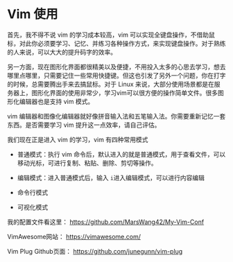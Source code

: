 # Vim 使用

首先，我不得不说 vim 的学习成本较高，vim 可以实现全键盘操作，不借助鼠标，对此你必须要学习、记忆、并练习各种操作方式，来实现键盘操作。对于熟练的人来说，可以大大的提升码字的效率。

另一方面，现在图形化界面都很精美以及便捷，不用投入太多的心思去学习，想去哪里点哪里，只需要记住一些常用快捷键。但这也引发了另外一个问题，你在打字的时候，总需要腾出手来去搞鼠标。对于 Linux 来说，大部分使用场景都是在服务器上，图形化界面的使用非常少，学习vim可以很方便的操作简单文件。很多图形化编辑器也是支持 vim 模式。

vim 编辑器和图像化编辑器就好像拼音输入法和五笔输入法。你需要重新记忆一套东西。是否需要学习 vim 提升这一点效率，请自己评估。

我们现在正是进入 vim 的学习，vim 有四种常用模式

- 普通模式：执行 vim 命令后，默认进入的就是普通模式，用于查看文件，可以移动光标，可进行复制、粘贴、删除、剪切等操作。

- 编辑模式：进入普通模式后，输入 `i`进入编辑模式，可以进行内容编辑
- 命令行模式
- 可视化模式











我的配置文件看这里：
https://github.com/MarsWang42/My-Vim-Conf

VimAwesome网站：
https://vimawesome.com/

Vim Plug Github页面：
https://github.com/junegunn/vim-plug
